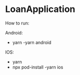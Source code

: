 # LoanApplication

How to run:

Android:

- yarn 
-yarn android




IOS:

- yarn
- npx pod-install
-yarn ios
